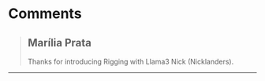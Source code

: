 # Comments 

> ## Marília Prata
> 
> Thanks for introducing Rigging with Llama3  Nick (Nicklanders).
> 
> 
> 


---

